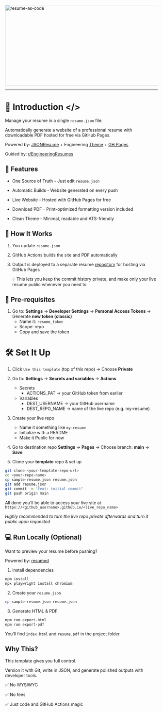 <img width="867" height="265" alt="resume-as-code" src="https://github.com/user-attachments/assets/ab42ab59-e8f3-49d9-a193-40007a9a99e0" />

---

# 📄 Introduction </>

Manage your resume in a single `resume.json` file. 

Automatically generate a website of a professional resume with downloadable PDF hosted for free via GitHub Pages.

Powered by: [JSONResume](https://jsonresume.org/) + Engineering [Theme](https://github.com/skoenig/jsonresume-theme-engineering) + [GH Pages](https://pages.github.com/)

Guided by: [ r/EngineeringResumes](https://www.reddit.com/r/EngineeringResumes/wiki/index/)

## 🚀 Features

- One Source of Truth - Just edit `resume.json`

- Automatic Builds - Website generated on every push

- Live Website - Hosted with GitHub Pages for free

- Download PDF - Print-optimized formatting version included

- Clean Theme - Minimal, readable and ATS-friendly

## 🔧 How It Works

1. You update `resume.json`

2. GitHub Actions builds the site and PDF automatically

3. Output is deployed to a separate resume [repository](https://github.com/opariffazman/sample-resume) for hosting via GitHub Pages

    💡 This lets you keep the commit history private, and make only your live resume public whenever you need to

## 🔑 Pre-requisites

1. Go to: **Settings** → **Developer Settings** → **Personal Access Tokens** → Generate **new token (classic)**
   - Name it: `resume_token`
   - Scope: repo
   - Copy and save the token

# 🛠️ Set It Up

1. Click `Use this template` (top of this repo) → Choose **Private**

2. Go to: **Settings** → **Secrets and variables** → **Actions**
   - Secrets
      - ACTIONS_PAT → your GitHub token from earlier
   - Variables
      - DEST_USERNAME → your GitHub username
      - DEST_REPO_NAME → name of the live repo (e.g. my-resume)

3. Create your live repo
   -  Name it something like `my-resume`
   -  Initialize with a README
   -  Make it Public for now

4. Go to destination repo **Settings** → **Pages** → Choose branch: **main** → **Save**

5. Clone your **template** repo & set up

```bash
git clone <your-template-repo-url>
cd <your-repo-name>
cp sample-resume.json resume.json
git add resume.json
git commit -m "feat: initial commit"
git push origin main
```

All done you'll be able to access your live site at `https://<github_username>.github.io/<live_repo_name>`

_Highly recommended to turn the live repo private afterwards and turn it public upon requested_

## 💻 Run Locally (Optional)

Want to preview your resume before pushing?

Powered by: [resumed](https://github.com/rbardini/resumed)

1. Install dependencies

```bash
npm install
npx playwright install chromium
```

2. Create your `resume.json`

```bash
cp sample-resume.json resume.json
```

3. Generate HTML & PDF

```bash
npm run export-html
npm run export-pdf
```

You’ll find `index.html` and `resume.pdf` in the project folder.

## Why This?

This template gives you full control.

Version it with Git, write in JSON, and generate polished outputs with developer tools.

✅ No WYSIWYG

✅ No fees

✅ Just code and GitHub Actions magic

